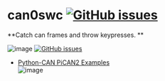 # can0swc [![GitHub issues](https://img.shields.io/github/issues/jakka351/can0swc?style=social)](https://github.com/jakka351/can0swc/issues)  
**Catch can frames and throw keypresses.  **


 ![image](https://img.shields.io/badge/github-can0swc-yellowgreen) [![GitHub issues](https://img.shields.io/github/issues/jakka351/FG-Falcon?style=social)](https://github.com/jakka351/FG-Falcon/issues)    
  - [Python-CAN PiCAN2 Examples](https://github.com/jakka351/FG-Falcon/tree/master/resources/software/pythoncan)      
  ![image](https://www.crowdsupply.com/img/24a9/python-can_png_project-body.jpg)  

